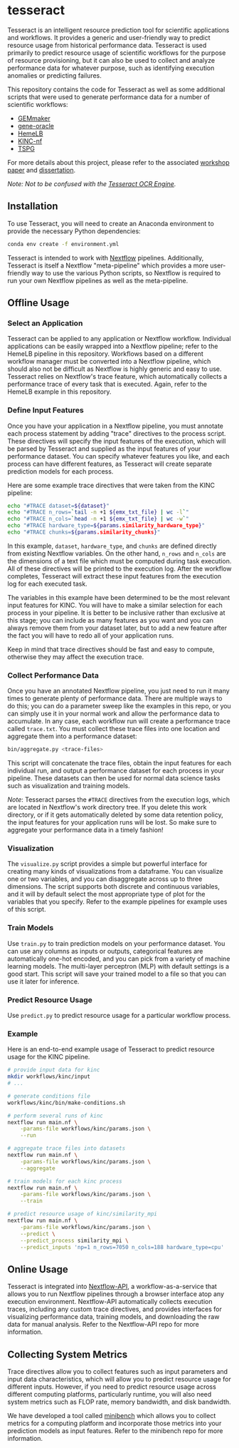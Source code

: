 # tesseract

Tesseract is an intelligent resource prediction tool for scientific applications and workflows. It provides a generic and user-friendly way to predict resource usage from historical performance data. Tesseract is used primarily to predict resource usage of scientific workflows for the purpose of resource provisioning, but it can also be used to collect and analyze performance data for whatever purpose, such as identifying execution anomalies or predicting failures.

This repository contains the code for Tesseract as well as some additional scripts that were used to generate performance data for a number of scientific workflows:
- [GEMmaker](https://github.com/SystemsGenetics/GEMmaker)
- [gene-oracle](https://github.com/SystemsGenetics/gene-oracle)
- [HemeLB](https://github.com/Clemson-MSE/hemelb-gpu)
- [KINC-nf](https://github.com/SystemsGenetics/KINC-nf)
- [TSPG](https://github.com/ctargon/TSPG)

For more details about this project, please refer to the associated [workshop paper](https://ieeexplore.ieee.org/document/9652627) and [dissertation](https://tigerprints.clemson.edu/all_dissertations/2956/).

_Note: Not to be confused with the [Tesseract OCR Engine](https://github.com/tesseract-ocr)._

## Installation

To use Tesseract, you will need to create an Anaconda environment to provide the necessary Python dependencies:
```bash
conda env create -f environment.yml
```

Tesseract is intended to work with [Nextflow](https://www.nextflow.io/) pipelines. Additionally, Tesseract is itself a Nextflow "meta-pipeline" which provides a more user-friendly way to use the various Python scripts, so Nextflow is required to run your own Nextflow pipelines as well as the meta-pipeline.

## Offline Usage

### Select an Application

Tesseract can be applied to any application or Nextflow workflow. Individual applications can be easily wrapped into a Nextflow pipeline; refer to the HemeLB pipeline in this repository. Workflows based on a different workflow manager must be converted into a Nextflow pipeline, which should also not be difficult as Nextflow is highly generic and easy to use. Tesseract relies on Nextflow's trace feature, which automatically collects a performance trace of every task that is executed. Again, refer to the HemeLB example in this repository.

### Define Input Features

Once you have your application in a Nextflow pipeline, you must annotate each process statement by adding "trace" directives to the process script. These directives will specify the input features of the execution, which will be parsed by Tesseract and supplied as the input features of your performance dataset. You can specify whatever features you like, and each process can have different features, as Tesseract will create separate prediction models for each process.

Here are some example trace directives that were taken from the KINC pipeline:
```bash
echo "#TRACE dataset=${dataset}"
echo "#TRACE n_rows=`tail -n +1 ${emx_txt_file} | wc -l`"
echo "#TRACE n_cols=`head -n +1 ${emx_txt_file} | wc -w`"
echo "#TRACE hardware_type=${params.similarity_hardware_type}"
echo "#TRACE chunks=${params.similarity_chunks}"
```

In this example, `dataset`, `hardware_type`, and `chunks` are defined directly from existing Nextflow variables. On the other hand, `n_rows` and `n_cols` are the dimensions of a text file which must be computed during task execution. All of these directives will be printed to the execution log. After the workflow completes, Tesseract will extract these input features from the execution log for each executed task.

The variables in this example have been determined to be the most relevant input features for KINC. You will have to make a similar selection for each process in your pipeline. It is better to be inclusive rather than exclusive at this stage; you can include as many features as you want and you can always remove them from your dataset later, but to add a new feature after the fact you will have to redo all of your application runs.

Keep in mind that trace directives should be fast and easy to compute, otherwise they may affect the execution trace.

### Collect Performance Data

Once you have an annotated Nextflow pipeline, you just need to run it many times to generate plenty of performance data. There are multiple ways to do this; you can do a parameter sweep like the examples in this repo, or you can simply use it in your normal work and allow the performance data to accumulate. In any case, each workflow run will create a performance trace called `trace.txt`. You must collect these trace files into one location and aggregate them into a performance dataset:
```bash
bin/aggregate.py <trace-files>
```

This script will concatenate the trace files, obtain the input features for each individual run, and output a performance dataset for each process in your pipeline. These datasets can then be used for normal data science tasks such as visualization and training models.

_Note_: Tesseract parses the `#TRACE` directives from the execution logs, which are located in Nextflow's work directory tree. If you delete this work directory, or if it gets automatically deleted by some data retention policy, the input features for your application runs will be lost. So make sure to aggregate your performance data in a timely fashion!

### Visualization

The `visualize.py` script provides a simple but powerful interface for creating many kinds of visualizations from a dataframe. You can visualize one or two variables, and you can disaggregate across up to three dimensions. The script supports both discrete and continuous variables, and it will by default select the most appropriate type of plot for the variables that you specify. Refer to the example pipelines for example uses of this script.

### Train Models

Use `train.py` to train prediction models on your performance dataset. You can use any columns as inputs or outputs, categorical features are automatically one-hot encoded, and you can pick from a variety of machine learning models. The multi-layer perceptron (MLP) with default settings is a good start. This script will save your trained model to a file so that you can use it later for inference.

### Predict Resource Usage

Use `predict.py` to predict resource usage for a particular workflow process.

### Example

Here is an end-to-end example usage of Tesseract to predict resource usage for the KINC pipeline.
```bash
# provide input data for kinc
mkdir workflows/kinc/input
# ...

# generate conditions file
workflows/kinc/bin/make-conditions.sh

# perform several runs of kinc
nextflow run main.nf \
    -params-file workflows/kinc/params.json \
    --run

# aggregate trace files into datasets
nextflow run main.nf \
    -params-file workflows/kinc/params.json \
    --aggregate

# train models for each kinc process
nextflow run main.nf \
    -params-file workflows/kinc/params.json \
    --train

# predict resource usage of kinc/similarity_mpi
nextflow run main.nf \
    -params-file workflows/kinc/params.json \
    --predict \
    --predict_process similarity_mpi \
    --predict_inputs 'np=1 n_rows=7050 n_cols=188 hardware_type=cpu'
```

## Online Usage

Tesseract is integrated into [Nextflow-API](https://github.com/SciDAS/nextflow-api), a workflow-as-a-service that allows you to run Nextflow pipelines through a browser interface atop any execution environment. Nextflow-API automatically collects execution traces, including any custom trace directives, and provides interfaces for visualizing performance data, training models, and downloading the raw data for manual analysis. Refer to the Nextflow-API repo for more information.

## Collecting System Metrics

Trace directives allow you to collect features such as input parameters and input data characteristics, which will allow you to predict resource usage for different inputs. However, if you need to predict resource usage across different computing platforms, particularly runtime, you will also need system metrics such as FLOP rate, memory bandwidth, and disk bandwidth.

We have developed a tool called [minibench](https://github.com/bentsherman/minibench) which allows you to collect metrics for a computing platform and incorporate those metrics into your prediction models as input features. Refer to the minibench repo for more information.
